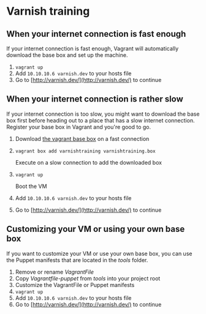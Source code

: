 # Varnish training

## When your internet connection is fast enough

If your internet connection is fast enough, Vagrant will automatically download the base box and set up the machine.

1.  `vagrant up`
2.  Add `10.10.10.6 varnish.dev` to your hosts file
3.  Go to [http://varnish.dev/](http://varnish.dev/) to continue

## When your internet connection is rather slow

If your internet connection is too slow, you might want to download the base box first before heading out to a place that has a slow internet connection.  Register your base box in Vagrant and you're good to go.

1.  Download [the vagrant base box](http://download.feryn.eu/varnishtraining.box) on a fast connection
2.  `vagrant box add varnishtraining varnishtraining.box`

    Execute on a slow connection to add the downloaded box
    
3.  `vagrant up`

    Boot the VM 
    
4.  Add `10.10.10.6 varnish.dev` to your hosts file
5.  Go to [http://varnish.dev/](http://varnish.dev/) to continue

## Customizing your VM or using your own base box

If you want to customize your VM or use your own base box, you can use the Puppet manifests that are located in the *tools* folder.

1.  Remove or rename *VagrantFile*
2.  Copy *Vagrantfile-puppet* from *tools* into your project root
3.  Customize the VagrantFile or Puppet manifests
4.  `vagrant up`
5.  Add `10.10.10.6 varnish.dev` to your hosts file
6.  Go to [http://varnish.dev/](http://varnish.dev/) to continue